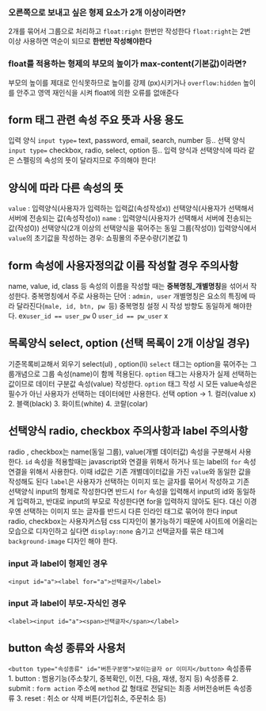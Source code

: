 ### 오른쪽으로 보내고 싶은 형제 요소가 2개 이상이라면?
 2개를 묶어서 그룹으로 처리하고 `float:right` 한번만 작성한다
 `float:right`는 2번 이상 사용하면 역순이 되므로 **한번만 작성해야한다**
### float를 적용하는 형제의 부모의 높이가 max-content(기본값)이라면?
 부모의 높이를 제대로 인식못하므로 높이를 강제 (px)시키거나 `overflow:hidden` 높이를 안주고 영역 재인식을 시켜 float에 의한 오류를 없애준다
## form 태그 관련 속성 주요 뜻과 사용 용도
 입력 양식 `input type=` text, password, email, search, number 등..
 선택 양식 `input type=` checkbox, radio, select, option 등..
 입력 양식과 선택양식에 따라 같은 스펠링의 속성의 뜻이 달라지므로 주의해야 한다!
## 양식에 따라 다른 속성의 뜻
 `value` : 입력양식(사용자가 입력하는 입력값(속성작성x)) 선택양식(사용자가 선택해서 서버에 전송되는 값(속성작성o))
 `name` : 입력양식(사용자가 선택해서 서버에 전송되는 값(작성0)) 선택양식(2개 이상의 선택양식을 묶어주는 동일 그룹(작성0))
 입력양식에서 `value`의 초기값을 작성하는 경우: 쇼핑몰의 주문수량(기본값 1)
## form 속성에 사용자정의값 이름 작성할 경우 주의사항
 name, value, id, class 등 속성의 이름을 작성할 때는 **중복명칭_개별명칭**을 섞어서 작성한다.
 중복명칭에서 주로 사용하는 단어 : `admin, user`
 개별명칭은 요소의 특징에 따라 달라진다(`male, id, btn, pw `등)
 중복명칭 설정 시 작성 방향도 동일하게 해야한다. 
  ex`user_id == user_pw` 0
    `user_id == pw_user` x
## 목록양식 select, option (선택 목록이 2개 이상일 경우)
 기준목록비교해서 외우기 select(ul) ,  option(li)
 `select` 태그는 option을 묶어주는 그룹개념으로 그룹 속성(name)이 함께 적용된다.
 `option` 태그는 사용자가 실제 선택하는 값이므로 데이터 구분값 속성(value) 작성한다.
 `option` 태그 작성 시 모든 value속성은 필수가 아닌 사용자가 선택하는 데이터에만 사용한다.
 선택 option -> 1. 컬러(value x) 2. 블랙(black) 3. 화이트(white) 4. 코랄(colar)
 ## 선택양식 radio, checkbox 주의사항과 label 주의사항
  radio , checkbox는 name(동일 그룹), value(개별 데이터값) 속성을 구분해서 사용한다.
  `id` 속성을 적용할때는 javascript와 연결을 위해서 하거나 또는 label의 `for` 속성 연결을 위해서 사용한다. 이때 id값은 기존 개별데이터값을 가진 `value`와 동일한 값을 작성해도 된다
   `label`은 사용자가 선택하는 이미지 또는 글자를 묶어서 작성하고 기존 선택양식 input의 형제로 작성한다면 반드시 `for` 속성을 입력해서 input의 id와 동일하게 입력하고, 반대로 input의 부모로 작성한다면 for을 입력하지 않아도 된다. 대신 이경우엔 선택하는 이미지 또는 글자를 반드시 다른 인라인 태그로 묶어야 한다
 input radio, checkbox는 사용자커스텀 css 디자인이 불가능하기 때문에 사이트에 어울리는 모습으로 디자인하고 싶다면 `display:none` 숨기고 선택글자를 묶은 태그에 `background-image` 디자인 해야 한다.
### input 과 label이 형제인 경우
 `<input id="a"><label for="a">선택글자</label>`
### input 과 label이 부모-자식인 경우
 `<label><input id="a"><span>선택글자</span></label>`
## button 속성 종류와 사용처
 `<button type="속성종류" id="버튼구분명">보이는글자 or 이미지</button>`
 속성종류 1. button : 범용기능(주소찾기, 중복확인, 이전, 다음, 재생, 정지 등)
 속성종류 2. submit : `form action` 주소에 `method` 값 형태로 전달되는 최종 서버전송버튼
 속성종류 3. reset : 취소 or 삭제 버튼(가입취소, 주문취소 등)
